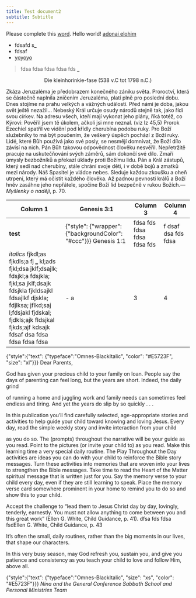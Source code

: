 ```yaml
---
title: Test document2
subtitle: Subtitle
---
```


Please complete this [word](). Hello world! [adonai elohim]()

- fdsafd s[_]()
- fdsaf
- [yoyoyo]()

> fdsa fdsa fdsa fdsa fds [_]()

<center>Die kleinhorinkie-fase (538 v.C tot 1798 n.C.)</center>

Zkáza Jeruzaléma je předobrazem konečného zániku světa. Proroctví, která se částečně naplnila zničením Jeruzaléma, platí plně pro poslední dobu. Dnes stojíme na prahu velkých a vážných událostí. Před námi je doba, jakou svět ještě nezažil... Nebeský Král určuje osudy národů stejně tak, jako řídí svou církev. Na adresu všech, kteří mají vykonat jeho plány, říká totéž, co Kýrovi: Pověřil jsem tě úkolem, ačkoli jsi mne neznal. (viz Iz 45,5)
Prorok Ezechiel spatřil ve vidění pod křídly cherubína podobu ruky. Pro Boží služebníky to má být poučením, že veškerý úspěch pochází z Boží ruky. Lidé, které Bůh používá jako své posly, se nesmějí domnívat, že Boží dílo závisí na nich. Pán Bůh takovou odpovědnost člověku nesvěřil. Nepřetržitě pracuje na uskutečňování svých záměrů, sám dokončí své dílo. Zmaří úmysly bezbožníků a překazí úklady proti Božímu lidu. Pán a Král zástupů, který sedí nad cherubíny, stále chrání svoje děti, i v době bojů a zmatků mezi národy. Náš Spasitel je vládce nebes. Sleduje každou zkoušku a oheň utrpení, který má očistit každého člověka. Až padnou pevnosti králů a Boží hněv zasáhne jeho nepřátele, spočine Boží lid bezpečně v rukou Božích.—_Myšlenky o naději_, p. 70.

| Column 1 | Genesis 3:1 | Column 3 | Column 4 |  
|-------|-------|-------|-------|
| **test**  | {"style": {"wrapper": {"backgroundColor": "#ccc"}}} Genesis 1:1 | fdsa fds fdsa fdsa fdsa fds | f dsaf dsa fds fdsa |
| _italics_ fjkdl;as fjkdls;a fj [_]() kl;ads fjkl;dsa jklf;dsajlk; fdsjkl;a fdsjkla; fjkl;sa jklf;dsajk fdsjkla fjkldsajkl fdsajlkf djskla; fdjlksa; jflkd;saj l;fdsjakl fjdskal; fjdkls;ajk fldsjkal fjkds;ajf kdsajk fdsaf dsa fdsa fdsa fdsa fdsa  | - a | 3 |  4 |

{"style":{"text": {"typeface":"Omnes-BlackItalic", "color": "#E5723F", "size": "xl"}}}
Dear Parents,

God has given your precious child to your family on loan. People say the days of parenting can feel long, but the years are short. Indeed, the daily grind

of running a home and juggling work and family needs can sometimes feel endless and tiring. And yet the years do slip by so quickly . . .

In this publication you’ll find carefully selected, age-appropriate stories and activities to help guide your child toward knowing and loving Jesus. Every day, read the simple weekly story and invite interaction from your child

as you do so. The (prompts) throughout the narrative will be your guide as you read. Point to the pictures (or invite your child to) as you read. Make this learning time a very special daily routine. The Play Throughout the Day activities are ideas you can do with your child to reinforce the Bible story messages. Turn these activities into memories that are woven into your lives to strengthen the Bible messages. Take time to read the Heart of the Matter spiritual message that is written just for you. Say the memory verse to your child every day, even if they are still learning to speak. Place the memory verse card somewhere prominent in your home to remind you to do so and show this to your child.

Accept the challenge to “lead them to Jesus Christ day by day, lovingly, tenderly, earnestly. You must not allow anything to come between you and this great work” (Ellen G. White, Child Guidance, p. 41). dfsa fds fdsa fsdEllen G. White, Child Guidance, p. 43

It’s often the small, daily routines, rather than the big moments in our lives, that shape our characters.

In this very busy season, may God refresh you, sustain you, and give you patience and consistency as you teach your child to love and follow Him, above all.

{"style":{"text": {"typeface":"Omnes-BlackItalic", "size": "xs", "color": "#E5723F"}}}
_Nina and the General Conference Sabbath School and Personal Ministries Team_